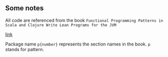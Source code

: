 ## Some notes
All code are referenced from the book 
`Functional Programming Patterns in Scala and Clojure Write Lean Programs for the JVM`

[link](https://github.com/bf4/book_code/blob/master/mbfpp/code/ScalaExamples/src/main/scala/)

Package name `p{number}` represents the section names in the book. `p` stands for pattern.